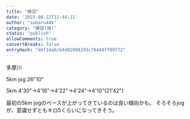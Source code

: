 ```yaml
---
title: "練習"
date: '2015-08-22T11:44:11'
author: "subaru44k"
category: "練習(強)"
status: "publish"
allowComments: true
convertBreaks: false
entryHash: "d4f14a6cb4d02908293c70449ff09772"
---
```

多摩川

5km jog
26"10"

5km
4'30"→4'16"→4'22"→4'24"→4'10"(21'42")

最初の5km jogのペースが上がってきているのは良い傾向かも。
そろそろjogが、意識せずともキロ5くらいになってきそう。
